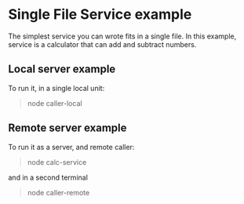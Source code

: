 # Single File Service example

The simplest service you can wrote fits in a single file.
In this example, service is a calculator that can add and subtract numbers.

## Local server example

To run it, in a single local unit:
> node caller-local

## Remote server example

To run it as a server, and remote caller:
> node calc-service

and in a second terminal
> node caller-remote

